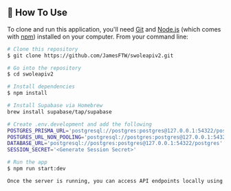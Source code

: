 ## 📖 How To Use

To clone and run this application, you'll need [Git](https://git-scm.com) and [Node.js](https://nodejs.org/en/download/) (which comes with [npm](http://npmjs.com)) installed on your computer. From your command line:

```bash
# Clone this repository
$ git clone https://github.com/JamesFTW/swoleapiv2.git

# Go into the repository
$ cd swoleapiv2

# Install dependencies
$ npm install

# Install Supabase via Homebrew
brew install supabase/tap/supabase

# Create .env.development and add the following
POSTGRES_PRISMA_URL='postgresql://postgres:postgres@127.0.0.1:54322/postgres'
POSTGRES_URL_NON_POOLING='postgresql://postgres:postgres@127.0.0.1:54322/postgres'
DATABASE_URL='postgresql://postgres:postgres@127.0.0.1:54322/postgres'
SESSION_SECRET='<Generate Session Secret>'

# Run the app
$ npm run start:dev

Once the server is running, you can access API endpoints locally using tools like Postman or cURL.
```
